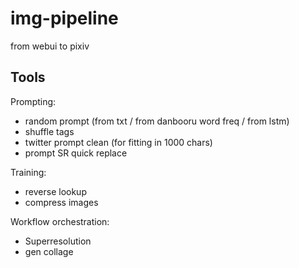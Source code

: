 # img-pipeline
from webui to pixiv


## Tools

Prompting:
- random prompt (from txt / from danbooru word freq / from lstm)
- shuffle tags
- twitter prompt clean (for fitting in 1000 chars)
- prompt SR quick replace

Training:
- reverse lookup
- compress images


Workflow orchestration:
- Superresolution
- gen collage

